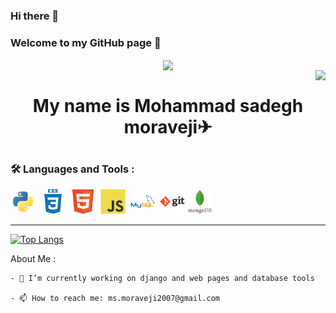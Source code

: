 ### Hi there 👋
### Welcome to my GitHub page 🙌

<div id="header" align="center">
  <img src="https://media.giphy.com/media/RbDKaczqWovIugyJmW/giphy.gif" width="500" align='center'/>
</div>
<img src="https://komarev.com/ghpvc/?username=your-github-username&style=flat-square&color=blue" align="right"/>

<h1 align = "center">My name is Mohammad sadegh moraveji✈<h1>


### :hammer_and_wrench: Languages and Tools :
<div>
  <img src="https://github.com/devicons/devicon/blob/master/icons/python/python-original.svg" title="python" alt="python " width="40" height="40"/>&nbsp;
  <img src="https://github.com/devicons/devicon/blob/master/icons/css3/css3-plain-wordmark.svg"  title="CSS3" alt="CSS" width="40" height="40"/>&nbsp;
  <img src="https://github.com/devicons/devicon/blob/master/icons/html5/html5-original.svg" title="HTML5" alt="HTML" width="40" height="40"/>&nbsp;
  <img src="https://github.com/devicons/devicon/blob/master/icons/javascript/javascript-original.svg" title="JavaScript" alt="JavaScript" width="40" height="40"/>&nbsp;
  <img src="https://github.com/devicons/devicon/blob/master/icons/mysql/mysql-original-wordmark.svg" title="MySQL"  alt="MySQL" width="40" height="40"/>&nbsp;
  <img src="https://github.com/devicons/devicon/blob/master/icons/git/git-original-wordmark.svg" title="Git" **alt="Git" width="40" height="40"/>
  <img src="https://github.com/devicons/devicon/blob/master/icons/mongodb/mongodb-original-wordmark.svg" title="MongoDB" **alt="MongoDB" width="40" height="40"/>


</div>

---

[![Top Langs](https://github-readme-stats.vercel.app/api/top-langs/?username=mohammad-sadegh-moraveji)](https://github.com/anuraghazra/github-readme-stats)

  About Me :

    - 🔭 I’m currently working on django and web pages and database tools

    - 📫 How to reach me: ms.moraveji2007@gmail.com
    




<!--
**mohammad-sadegh-moraveji/mohammad-sadegh-moraveji** is a ✨ _special_ ✨ repository because its `README.md` (this file) appears on your GitHub profile.


